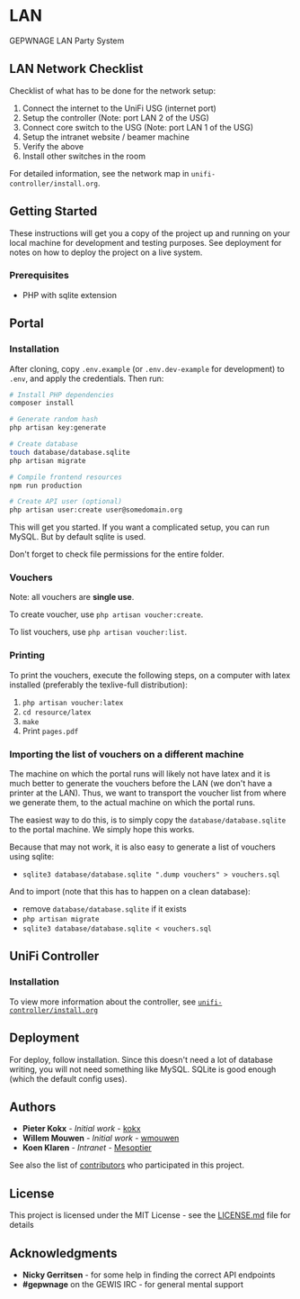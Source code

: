 # LAN

GEPWNAGE LAN Party System

## LAN Network Checklist

Checklist of what has to be done for the network setup:

1. Connect the internet to the UniFi USG (internet port)
2. Setup the controller (Note: port LAN 2 of the USG)
3. Connect core switch to the USG (Note: port LAN 1 of the USG)
4. Setup the intranet website / beamer machine
5. Verify the above
6. Install other switches in the room

For detailed information, see the network map in `unifi-controller/install.org`.

## Getting Started

These instructions will get you a copy of the project up and running on your
local machine for development and testing purposes. See deployment for notes on
how to deploy the project on a live system.

### Prerequisites

  - PHP with sqlite extension

## Portal

### Installation

After cloning, copy `.env.example` (or `.env.dev-example` for development) to `.env`,
and apply the credentials. Then run:

```bash
# Install PHP dependencies
composer install

# Generate random hash
php artisan key:generate

# Create database
touch database/database.sqlite
php artisan migrate

# Compile frontend resources
npm run production

# Create API user (optional)
php artisan user:create user@somedomain.org
```

This will get you started. If you want a complicated setup, you can run MySQL. But by
default sqlite is used.

Don't forget to check file permissions for the entire folder.

### Vouchers

Note: all vouchers are **single use**.

To create voucher, use `php artisan voucher:create`.

To list vouchers, use `php artisan voucher:list`.

### Printing

To print the vouchers, execute the following steps, on a computer with latex
installed (preferably the texlive-full distribution):

1. `php artisan voucher:latex`
2. `cd resource/latex`
3. `make`
4. Print `pages.pdf`

### Importing the list of vouchers on a different machine

The machine on which the portal runs will likely not have latex and it is much
better to generate the vouchers before the LAN (we don't have a printer at the
LAN). Thus, we want to transport the voucher list from where we generate them,
to the actual machine on which the portal runs.

The easiest way to do this, is to simply copy the `database/database.sqlite` to
the portal machine. We simply hope this works.

Because that may not work, it is also easy to generate a list of vouchers using sqlite:

- `sqlite3 database/database.sqlite ".dump vouchers" > vouchers.sql`

And to import (note that this has to happen on a clean database):

- remove `database/database.sqlite` if it exists
- `php artisan migrate`
- `sqlite3 database/database.sqlite < vouchers.sql`

## UniFi Controller

### Installation

To view more information about the controller, see [`unifi-controller/install.org`](unifi-controller/install.org)

## Deployment

For deploy, follow installation. Since this doesn't need a lot of database
writing, you will not need something like MySQL. SQLite is good enough (which
the default config uses).

## Authors

* **Pieter Kokx** - *Initial work* - [kokx](https://github.com/kokx)
* **Willem Mouwen** - *Initial work* - [wmouwen](https://github.com/wmouwen)
* **Koen Klaren** - *Intranet* - [Mesoptier](https://github.com/Mesoptier)

See also the list of [contributors](https://github.com/GEPWNAGE/lan/contributors) who participated in this project.

## License

This project is licensed under the MIT License - see the [LICENSE.md](LICENSE.md) file for details

## Acknowledgments

* **Nicky Gerritsen** - for some help in finding the correct API endpoints
* **#gepwnage** on the GEWIS IRC - for general mental support
